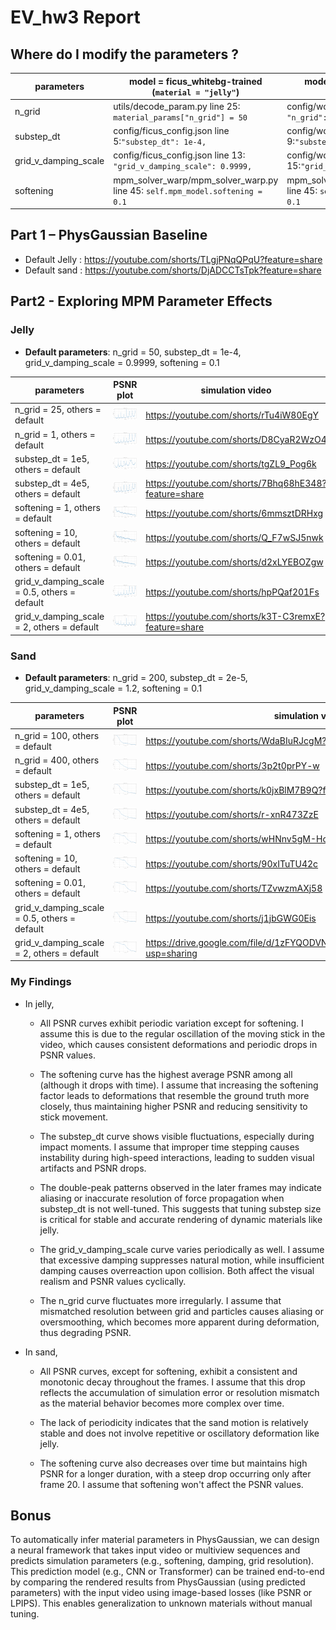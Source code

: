 # EV_hw3 Report
## Where do I modify the parameters ?

| parameters | model = ficus_whitebg-trained (`material = "jelly"`) | model = wolf_whitebg-trained (`material = "sand"`)| 
|-------|-------|---|
| n_grid |utils/decode_param.py line 25: `material_params["n_grid"] = 50`|config/wolf_config.json line 23: `"n_grid": 200,` |
| substep_dt| config/ficus_config.json line 5:`"substep_dt": 1e-4,`|config/wolf_config.json line 9:`"substep_dt": 2e-5,`|
|grid_v_damping_scale|config/ficus_config.json line 13:`   "grid_v_damping_scale": 0.9999,`|config/wolf_config.json line 15:`"grid_v_damping_scale": 1.2,`|
|softening|mpm_solver_warp/mpm_solver_warp.py line 45: `self.mpm_model.softening = 0.1` |mpm_solver_warp/mpm_solver_warp.py line 45: `self.mpm_model.softening = 0.1` |

## Part 1 – PhysGaussian Baseline
- Default Jelly : https://youtube.com/shorts/TLgjPNqQPqU?feature=share
- Default sand : https://youtube.com/shorts/DjADCCTsTpk?feature=share

## Part2 - Exploring MPM Parameter Effects
### Jelly
- **Default parameters**: n_grid = 50, substep_dt = 1e-4, grid_v_damping_scale = 0.9999, softening = 0.1

|parameters|  PSNR plot| simulation video|
|----|---------|------|
| n_grid = 25, others = default | ![](jelly/ngrid_25/psnr_per_frame.png) |https://youtube.com/shorts/rTu4iW80EgY|
| n_grid = 1, others = default | ![](jelly/ngrid_1/psnr_per_frame.png) |https://youtube.com/shorts/D8CyaR2WzO4|
| substep_dt = 1e5, others = default | ![](jelly/substep_1e5/psnr_per_frame.png) |https://youtube.com/shorts/tgZL9_Pog6k|
| substep_dt = 4e5, others = default | ![](jelly/substep_4e5/psnr_per_frame.png) |https://youtube.com/shorts/7Bhq68hE348?feature=share|
| softening = 1, others = default | ![](jelly/soft_1/psnr_per_frame.png) |https://youtube.com/shorts/6mmsztDRHxg|
| softening = 10, others = default | ![](jelly/soft_10/psnr_per_frame.png) |https://youtube.com/shorts/Q_F7wSJ5nwk|
| softening = 0.01, others = default | ![](jelly/soft_001/psnr_per_frame.png) |https://youtube.com/shorts/d2xLYEBOZgw|
| grid_v_damping_scale = 0.5, others = default | ![](jelly/grid_v_damp05/psnr_per_frame.png) |https://youtube.com/shorts/hpPQaf201Fs|
| grid_v_damping_scale = 2, others = default | ![](jelly/grid_v_damp2/psnr_per_frame.png) |https://youtube.com/shorts/k3T-C3remxE?feature=share|

### Sand
- **Default parameters**: n_grid = 200, substep_dt = 2e-5, grid_v_damping_scale = 1.2, softening = 0.1

|parameters| PSNR plot| simulation video|
|----|---------|------|
| n_grid = 100, others = default | ![](wolf/ngrid_100/psnr_per_frame.png) |https://youtube.com/shorts/WdaBIuRJcgM?feature=share|
| n_grid = 400, others = default | ![](wolf/ngrid_400/psnr_per_frame.png) | https://youtube.com/shorts/3p2t0prPY-w |
| substep_dt = 1e5, others = default | ![](wolf/substep_1e5/psnr_per_frame.png) | https://youtube.com/shorts/k0jxBlM7B9Q?feature=share|
| substep_dt = 4e5, others = default | ![](wolf/substep_4e5/psnr_per_frame.png) | https://youtube.com/shorts/r-xnR473ZzE|
| softening = 1, others = default | ![](wolf/soft_1/psnr_per_frame.png) |https://youtube.com/shorts/wHNnv5gM-Hc |
| softening = 10, others = default | ![](wolf/soft_10/psnr_per_frame.png) | https://youtube.com/shorts/90xITuTU42c |
| softening = 0.01, others = default | ![](wolf/soft_001/psnr_per_frame.png) | https://youtube.com/shorts/TZvwzmAXj58|
| grid_v_damping_scale = 0.5, others = default | ![](wolf/grid_v_damp05/psnr_per_frame.png) |https://youtube.com/shorts/j1jbGWG0Eis|
| grid_v_damping_scale = 2, others = default | ![](wolf/grid_v_damp2/psnr_per_frame.png) |https://drive.google.com/file/d/1zFYQODVNvqrtxLwdIoLt0aALkZwpXMIJ/view?usp=sharing|

### My Findings
- In jelly,
    - All PSNR curves exhibit periodic variation except for softening. I assume this is due to the regular oscillation of the moving stick in the video, which causes consistent deformations and periodic drops in PSNR values.

    - The softening curve has the highest average PSNR among all (although it drops with time). I assume that increasing the softening factor leads to deformations that resemble the ground truth more closely, thus maintaining higher PSNR and reducing sensitivity to stick movement.

    - The substep_dt curve shows visible fluctuations, especially during impact moments. I assume that improper time stepping causes instability during high-speed interactions, leading to sudden visual artifacts and PSNR drops.

    - The double-peak patterns observed in the later frames may indicate aliasing or inaccurate resolution of force propagation when substep_dt is not well-tuned. This suggests that tuning substep size is critical for stable and accurate rendering of dynamic materials like jelly.

    - The grid_v_damping_scale curve varies periodically as well. I assume that excessive damping suppresses natural motion, while insufficient damping causes overreaction upon collision. Both affect the visual realism and PSNR values cyclically.

    - The n_grid curve fluctuates more irregularly. I assume that mismatched resolution between grid and particles causes aliasing or oversmoothing, which becomes more apparent during deformation, thus degrading PSNR.
- In sand,
    - All PSNR curves, except for softening, exhibit a consistent and monotonic decay throughout the frames. I assume that this drop reflects the accumulation of simulation error or resolution mismatch as the material behavior becomes more complex over time.

    - The lack of periodicity indicates that the sand motion is relatively stable and does not involve repetitive or oscillatory deformation like jelly.

    - The softening curve also decreases over time but maintains high PSNR for a longer duration, with a steep drop occurring only after frame 20. I assume that softening won't affect the PSNR values.

## Bonus
To automatically infer material parameters in PhysGaussian, we can design a neural framework that takes input video or multiview sequences and predicts simulation parameters (e.g., softening, damping, grid resolution). This prediction model (e.g., CNN or Transformer) can be trained end-to-end by comparing the rendered results from PhysGaussian (using predicted parameters) with the input video using image-based losses (like PSNR or LPIPS). This enables generalization to unknown materials without manual tuning.










